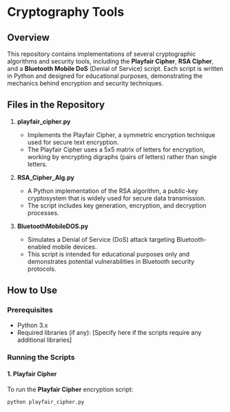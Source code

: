 # Cryptography Tools

## Overview

This repository contains implementations of several cryptographic algorithms and security tools, including the **Playfair Cipher**, **RSA Cipher**, and a **Bluetooth Mobile DoS** (Denial of Service) script. Each script is written in Python and designed for educational purposes, demonstrating the mechanics behind encryption and security techniques.

## Files in the Repository

1. **playfair_cipher.py**
   - Implements the Playfair Cipher, a symmetric encryption technique used for secure text encryption.
   - The Playfair Cipher uses a 5x5 matrix of letters for encryption, working by encrypting digraphs (pairs of letters) rather than single letters.

2. **RSA_Cipher_Alg.py**
   - A Python implementation of the RSA algorithm, a public-key cryptosystem that is widely used for secure data transmission.
   - The script includes key generation, encryption, and decryption processes.

3. **BluetoothMobileDOS.py**
   - Simulates a Denial of Service (DoS) attack targeting Bluetooth-enabled mobile devices.
   - This script is intended for educational purposes only and demonstrates potential vulnerabilities in Bluetooth security protocols.

## How to Use

### Prerequisites

- Python 3.x
- Required libraries (if any): [Specify here if the scripts require any additional libraries]

### Running the Scripts

#### 1. Playfair Cipher
To run the **Playfair Cipher** encryption script:
```bash
python playfair_cipher.py
